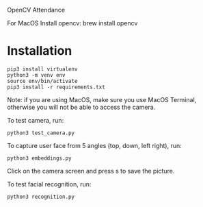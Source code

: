 OpenCV Attendance

For MacOS
Install opencv: brew install opencv

# Installation
```
pip3 install virtualenv
python3 -m venv env
source env/bin/activate
pip3 install -r requirements.txt
```

Note: if you are using MacOS, make sure you use MacOS Terminal, otherwise you will not be able to access the camera.

To test camera, run:
```
python3 test_camera.py
```

To capture user face from 5 angles (top, down, left right), run:
```
python3 embeddings.py
```
Click on the camera screen and press s to save the picture.

To test facial recognition, run:
```
python3 recognition.py
```